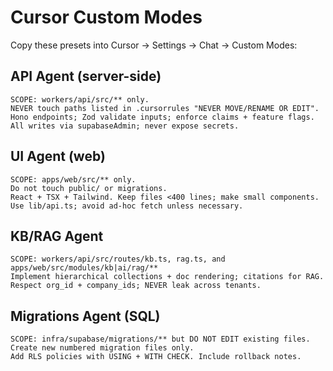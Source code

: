 # Cursor Custom Modes

Copy these presets into Cursor → Settings → Chat → Custom Modes:

## API Agent (server-side)

```
SCOPE: workers/api/src/** only.
NEVER touch paths listed in .cursorrules "NEVER MOVE/RENAME OR EDIT".
Hono endpoints; Zod validate inputs; enforce claims + feature flags.
All writes via supabaseAdmin; never expose secrets.
```

## UI Agent (web)

```
SCOPE: apps/web/src/** only.
Do not touch public/ or migrations.
React + TSX + Tailwind. Keep files <400 lines; make small components.
Use lib/api.ts; avoid ad-hoc fetch unless necessary.
```

## KB/RAG Agent

```
SCOPE: workers/api/src/routes/kb.ts, rag.ts, and apps/web/src/modules/kb|ai/rag/**
Implement hierarchical collections + doc rendering; citations for RAG.
Respect org_id + company_ids; NEVER leak across tenants.
```

## Migrations Agent (SQL)

```
SCOPE: infra/supabase/migrations/** but DO NOT EDIT existing files.
Create new numbered migration files only.
Add RLS policies with USING + WITH CHECK. Include rollback notes.
```
